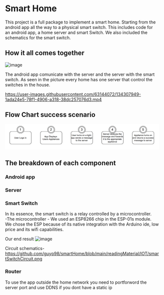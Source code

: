 # Smart Home

This project is a full package to implement a smart home. Starting from the android app all the way to a physical smart switch. This includes code for an android app, a home server and smart Switch. We also included the schematics for the smart switch.

## How it all comes together
![image](https://user-images.githubusercontent.com/63144072/134199323-d933e467-3390-48bd-a524-684467573887.png)


The android app comunicate with the server and the server with the smart switch.
As seen in the picture every home has one server that control the switches in the house.

https://user-images.githubusercontent.com/63144072/134307949-1ada24e5-78f1-4906-a318-38dc257076d3.mp4




## Flow Chart success scenario
![image](https://github.com/guyp98/smartHome/blob/main/readingMaterial/flow_chart.png)


## The breakdown of each component

### Android app
 

### Server

### Smart Switch
In its essence, the smart switch is a relay controlled by a microcontroller.                                                                                           
-The microcontroller - We used an ESP8266  chip in the ESP-01s module.
We chose the ESP because of its native integration with the Arduino ide, low price and its wifi capabilities. 

Our end result
![image]()

Circuit schematics- https://github.com/guyp98/smartHome/blob/main/readingMaterial/IOT/smartSwitchCircuit.png


### Router







To use the app outside the home network you need to portforword the server port and use DDNS if you dont have a static ip 









